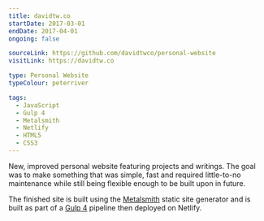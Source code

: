 ```yaml
---
title: davidtw.co
startDate: 2017-03-01
endDate: 2017-04-01
ongoing: false

sourceLink: https://github.com/davidtwco/personal-website
visitLink: https://davidtw.co

type: Personal Website
typeColour: peterriver

tags:
  - JavaScript
  - Gulp 4
  - Metalsmith
  - Netlify
  - HTML5
  - CSS3
---
```

New, improved personal website featuring projects and writings. The goal was to make something that was simple, fast and required little-to-no maintenance while still being flexible enough to be built upon in future.

The finished site is built using the [Metalsmith](http://www.metalsmith.io) static site generator and is built as part of a [Gulp 4](https://gulpjs.com) pipeline then deployed on Netlify.
